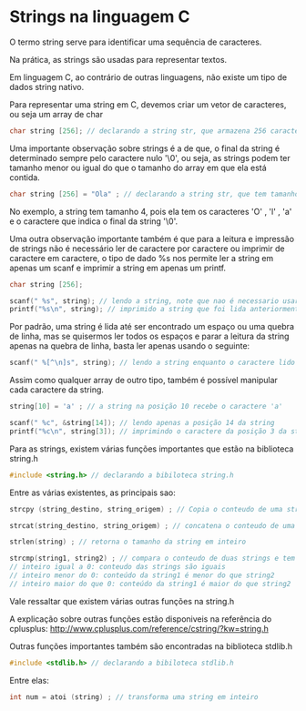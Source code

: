 # Strings na linguagem C

O termo string serve para identificar uma sequência de caracteres.

Na prática, as strings são usadas para representar textos.

Em linguagem C, ao contrário de outras linguagens, não existe um tipo de dados string nativo.

Para representar uma string em C, devemos criar um vetor de caracteres, ou seja um array de char


```c
char string [256]; // declarando a string str, que armazena 256 caracteres no máximo
```
Uma importante observação sobre strings é a de que, o final da string é determinado sempre pelo caractere nulo '\0', ou seja,
as strings podem ter tamanho menor ou igual do que o tamanho do array em que ela está contida.

```c
char string [256] = "Ola" ; // declarando a string str, que tem tamanho 4
```
No exemplo, a string tem tamanho 4, pois ela tem os caracteres 'O' , 'l' , 'a' e o caractere que indica o final da string '\0'.

Uma outra observação importante também é que para a leitura e impressão de strings não é necessário ler de caractere por caractere ou imprimir de caractere em caractere, o tipo de dado %s nos permite ler a string em apenas um scanf e imprimir a string em apenas um printf.

```c
char string [256]; 

scanf(" %s", string); // lendo a string, note que nao é necessario usar o '&' na leitura da string
printf("%s\n", string); // imprimido a string que foi lida anteriormente
```

Por padrão, uma string é lida até ser encontrado um espaço ou uma quebra de linha, mas se quisermos ler todos os espaços e parar a leitura da string apenas na quebra de linha, basta ler apenas usando o seguinte:

```c
scanf(" %[^\n]s", string); // lendo a string enquanto o caractere lido for diferente de '\n'
```

Assim como qualquer array de outro tipo, também é possível manipular cada caractere da string.

```c
string[10] = 'a' ; // a string na posição 10 recebe o caractere 'a' 

scanf(" %c", &string[14]); // lendo apenas a posição 14 da string
printf("%c\n", string[3]); // imprimindo o caractere da posição 3 da string
```

Para as strings, existem várias funções importantes que estão na biblioteca string.h

```c
#include <string.h> // declarando a bibiloteca string.h
```

Entre as várias existentes, as principais sao:

```c
strcpy (string_destino, string_origem) ; // Copia o conteudo de uma string para outra

strcat(string_destino, string_origem) ; // concatena o conteudo de uma string com outra 

strlen(string) ; // retorna o tamanho da string em inteiro

strcmp(string1, string2) ; // compara o conteudo de duas strings e tem 3 possiveis tipos de retorno
// inteiro igual a 0: conteudo das strings são iguais
// inteiro menor do 0: conteúdo da string1 é menor do que string2
// inteiro maior do que 0: conteúdo da string1 é maior do que string2
```

Vale ressaltar que existem várias outras funções na string.h

A explicação sobre outras funções estão disponiveis na referência do cplusplus: http://www.cplusplus.com/reference/cstring/?kw=string.h

Outras funções importantes também são encontradas na biblioteca stdlib.h

```c
#include <stdlib.h> // declarando a bibiloteca stdlib.h
```

Entre elas:

```c
int num = atoi (string) ; // transforma uma string em inteiro 
```
